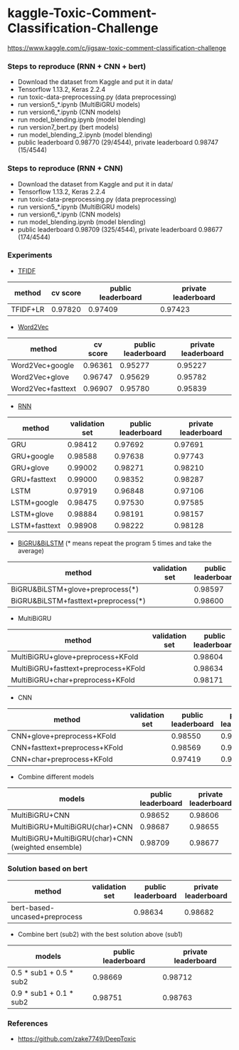 # kaggle-Toxic-Comment-Classification-Challenge

https://www.kaggle.com/c/jigsaw-toxic-comment-classification-challenge

### Steps to reproduce (RNN + CNN + bert)

- Download the dataset from Kaggle and put it in data/
- Tensorflow 1.13.2, Keras 2.2.4
- run toxic-data-preprocessing.py (data preprocessing)
- run version5_*.ipynb (MultiBiGRU models)
- run version6_*.ipynb (CNN models)
- run model_blending.ipynb (model blending)
- run version7_bert.py (bert models)
- run model_blending_2.ipynb (model blending)
- public leaderboard 0.98770 (29/4544), private leaderboard 0.98747 (15/4544)

### Steps to reproduce (RNN + CNN)

- Download the dataset from Kaggle and put it in data/
- Tensorflow 1.13.2, Keras 2.2.4
- run toxic-data-preprocessing.py (data preprocessing)
- run version5_*.ipynb (MultiBiGRU models)
- run version6_*.ipynb (CNN models)
- run model_blending.ipynb (model blending)
- public leaderboard 0.98709 (325/4544), private leaderboard 0.98677 (174/4544)

### Experiments

- [TFIDF](https://nbviewer.jupyter.org/github/qinhanmin2014/kaggle-Toxic-Comment-Classification-Challenge/blob/master/version1_TFIDF.ipynb)

| method | cv score | public leaderboard | private leaderboard |
| ------ | -------- | ------------------ | ------------------- |
| TFIDF+LR | 0.97820 | 0.97409 | 0.97423 |

- [Word2Vec](https://nbviewer.jupyter.org/github/qinhanmin2014/kaggle-Toxic-Comment-Classification-Challenge/blob/master/version2_Word2Vec.ipynb)

| method | cv score | public leaderboard | private leaderboard |
| ------ | -------- | ------------------ | ------------------- |
| Word2Vec+google | 0.96361 | 0.95277 | 0.95227 |
| Word2Vec+glove | 0.96747 | 0.95629 | 0.95782 |
| Word2Vec+fasttext | 0.96907 | 0.95780 | 0.95839 |

- [RNN](https://nbviewer.jupyter.org/github/qinhanmin2014/kaggle-Toxic-Comment-Classification-Challenge/blob/master/version3_RNN.ipynb)

| method | validation set | public leaderboard | private leaderboard |
| ------ | -------------- | ------------------ | ------------------- |
| GRU | 0.98412 | 0.97692 | 0.97691 |
| GRU+google | 0.98588 | 0.97638 | 0.97743 |
| GRU+glove | 0.99002 | 0.98271 | 0.98210 |
| GRU+fasttext | 0.99000 | 0.98352 | 0.98287 |
| LSTM | 0.97919 | 0.96848 | 0.97106 |
| LSTM+google | 0.98475 | 0.97530 | 0.97585 |
| LSTM+glove | 0.98884 | 0.98191 | 0.98157 |
| LSTM+fasttext | 0.98908 | 0.98222 | 0.98128 |

- [BiGRU&BiLSTM](https://nbviewer.jupyter.org/github/qinhanmin2014/kaggle-Toxic-Comment-Classification-Challenge/blob/master/version4_BiGRU_BiLSTM.ipynb)
(* means repeat the program 5 times and take the average)

| method | validation set | public leaderboard | private leaderboard |
| ------ | -------------- | ------------------ | ------------------- |
| BiGRU&BiLSTM+glove+preprocess(\*) | | 0.98597 | 0.98536 |
| BiGRU&BiLSTM+fasttext+preprocess(\*) | | 0.98600 | 0.98536 |

- MultiBiGRU

| method | validation set | public leaderboard | private leaderboard |
| ------ | -------------- | ------------------ | ------------------- |
| MultiBiGRU+glove+preprocess+KFold | | 0.98604 | 0.98553 |
| MultiBiGRU+fasttext+preprocess+KFold | | 0.98634 | 0.98597 |
| MultiBiGRU+char+preprocess+KFold | | 0.98171 | 0.98119 |

- CNN

| method | validation set | public leaderboard | private leaderboard |
| ------ | -------------- | ------------------ | ------------------- |
| CNN+glove+preprocess+KFold | | 0.98550 | 0.98449 |
| CNN+fasttext+preprocess+KFold | | 0.98569 | 0.98517 |
| CNN+char+preprocess+KFold | | 0.97419 | 0.97256 | 

- Combine different models

| models | public leaderboard | private leaderboard |
| ------ | ------------------ | ------------------- |
| MultiBiGRU+CNN | 0.98652 | 0.98606 |
| MultiBiGRU+MultiBiGRU(char)+CNN | 0.98687 | 0.98655 |
| MultiBiGRU+MultiBiGRU(char)+CNN (weighted ensemble) | 0.98709 | 0.98677 |

### Solution based on bert

| method | validation set | public leaderboard | private leaderboard |
| ------ | -------------- | ------------------ | ------------------- |
| bert-based-uncased+preprocess | | 0.98634 | 0.98682 |

- Combine bert (sub2) with the best solution above (sub1)

| models | public leaderboard | private leaderboard |
| ------ | ------------------ | ------------------- |
| 0.5 * sub1 + 0.5 * sub2 | 0.98669 | 0.98712 |
| 0.9 * sub1 + 0.1 * sub2 | 0.98751 | 0.98763 |

### References

- https://github.com/zake7749/DeepToxic
